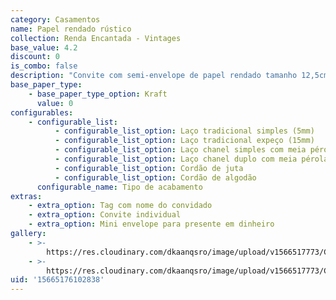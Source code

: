 ```yaml
---
category: Casamentos
name: Papel rendado rústico
collection: Renda Encantada - Vintages
base_value: 4.2
discount: 0
is_combo: false
description: "Convite com semi-envelope de papel rendado tamanho 12,5cm x 19cm. Interior confeccionado em papel kraft 180g e exterior em papel rendado.\r\n\n\r\n\nVersão da foto: Interior em papel kraft e exterior em papel rendado. Acabamento com cordão de juta."
base_paper_type:
    - base_paper_type_option: Kraft
      value: 0
configurables:
    - configurable_list:
          - configurable_list_option: Laço tradicional simples (5mm)
          - configurable_list_option: Laço tradicional expeço (15mm)
          - configurable_list_option: Laço chanel simples com meia pérola
          - configurable_list_option: Laço chanel duplo com meia pérola
          - configurable_list_option: Cordão de juta
          - configurable_list_option: Cordão de algodão
      configurable_name: Tipo de acabamento
extras:
    - extra_option: Tag com nome do convidado
    - extra_option: Convite individual
    - extra_option: Mini envelope para presente em dinheiro
gallery:
    - >-
        https://res.cloudinary.com/dkaanqsro/image/upload/v1566517773/Casamentos/Modelo_Papel_rendado_r%C3%BAstico_1_rhbzew.jpg
    - >-
        https://res.cloudinary.com/dkaanqsro/image/upload/v1566517773/Casamentos/Modelo_Papel_rendado_r%C3%BAstico_2_m5tv0d.jpg
uid: '15665176102838'
---
```

